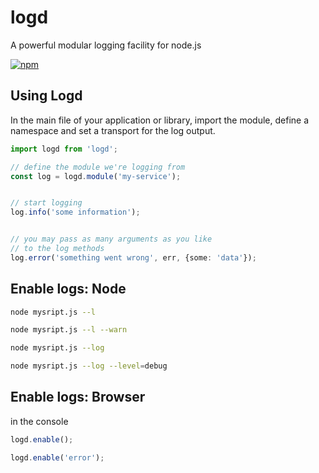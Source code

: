 # logd

A powerful modular logging facility for node.js




[![npm](https://img.shields.io/npm/dm/logd.svg?style=flat-square)](https://www.npmjs.com/package/logd)

## Using Logd

In the main file of your application or library, import the module, define a 
namespace and set a transport for the log output.

```typescript
import logd from 'logd';

// define the module we're logging from
const log = logd.module('my-service');


// start logging
log.info('some information');


// you may pass as many arguments as you like 
// to the log methods
log.error('something went wrong', err, {some: 'data'});
```

## Enable logs: Node
```bash
node mysript.js --l
```

```bash
node mysript.js --l --warn
```

```bash
node mysript.js --log
```

```bash
node mysript.js --log --level=debug
```


## Enable logs: Browser

in the console

```javascript
logd.enable();
```

```javascript
logd.enable('error');
```